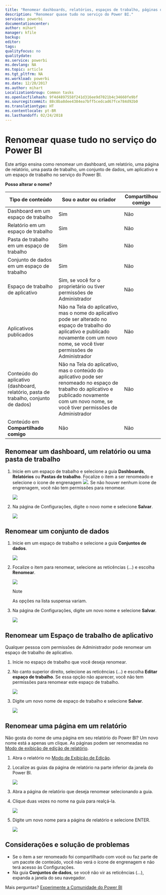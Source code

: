 ```yaml
---
title: "Renomear dashboards, relatórios, espaços de trabalho, páginas de relatório, conjuntos de dados"
description: "Renomear quase tudo no serviço do Power BI."
services: powerbi
documentationcenter: 
author: mihart
manager: kfile
backup: 
editor: 
tags: 
qualityfocus: no
qualitydate: 
ms.service: powerbi
ms.devlang: NA
ms.topic: article
ms.tgt_pltfrm: NA
ms.workload: powerbi
ms.date: 12/20/2017
ms.author: mihart
LocalizationGroup: Common tasks
ms.openlocfilehash: 9f4d4897558f241d316ee9d7021b4c34660fe9bf
ms.sourcegitcommit: 88c8ba8dee4384ea7bff5cedcad67fce784d92b0
ms.translationtype: HT
ms.contentlocale: pt-BR
ms.lasthandoff: 02/24/2018
---
```

# <a name="rename-almost-anything-in-power-bi-service"></a>Renomear quase tudo no serviço do Power BI
Este artigo ensina como renomear um dashboard, um relatório, uma página de relatório, uma pasta de trabalho, um conjunto de dados, um aplicativo e um espaço de trabalho no serviço do Power BI.

**Posso alterar o nome?**

| Tipo de conteúdo | Sou o autor ou criador | Compartilhou comigo |
| --- | --- | --- |
| Dashboard em um espaço de trabalho |Sim |Não |
| Relatório em um espaço de trabalho |Sim |Não |
| Pasta de trabalho em um espaço de trabalho |Sim |Não |
| Conjunto de dados em um espaço de trabalho |Sim |Não |
| Espaço de trabalho de aplicativo |Sim, se você for o proprietário ou tiver permissões de Administrador |Não |
| Aplicativos publicados |Não na Tela do aplicativo, mas o nome do aplicativo pode ser alterado no espaço de trabalho do aplicativo e publicado novamente com um novo nome, se você tiver permissões de Administrador |Não |
| Conteúdo do aplicativo (dashboard, relatório, pasta de trabalho, conjunto de dados) |Não na Tela do aplicativo, mas o conteúdo do aplicativo pode ser renomeado no espaço de trabalho do aplicativo e publicado novamente com um novo nome, se você tiver permissões de Administrador |Não |
| Conteúdo em **Compartilhado comigo** |Não |Não |

## <a name="rename-a-dashboard-report-or-workbook"></a>Renomear um dashboard, um relatório ou uma pasta de trabalho
1. Inicie em um espaço de trabalho e selecione a guia **Dashboards**, **Relatórios** ou **Pastas de trabalho**. Focalize o item a ser renomeado e selecione o ícone de engrenagem ![](media/service-rename/powerbi-cog-icon.png). Se não houver nenhum ícone de engrenagem, você não tem permissões para renomear.
   
   ![](media/service-rename/power-bi-workspace-dashboards.png)
2. Na página de Configurações, digite o novo nome e selecione **Salvar**.
   
   ![](media/service-rename/power-bi-rename-dashboard2.png)

## <a name="rename-a-dataset"></a>Renomear um conjunto de dados
1. Inicie em um espaço de trabalho e selecione a guia **Conjuntos de dados**.
   
   ![](media/service-rename/power-bi-ellipses.png)
2. Focalize o item para renomear, selecione as reticências (...) e escolha **Renomear**.  
   
      ![](media/service-rename/power-bi-rename-datasets.png)
   
   > [!NOTE]
   > As opções na lista suspensa variam.
   > 
   > 
3. Na página de Configurações, digite um novo nome e selecione **Salvar**.
   
     ![](media/service-rename/power-bi-rename.png)

## <a name="rename-an-app-workspace"></a>Renomear um Espaço de trabalho de aplicativo
Qualquer pessoa com permissões de Administrador pode renomear um espaço de trabalho de aplicativo.

1. Inicie no espaço de trabalho que você deseja renomear.
2. No canto superior direito, selecione as reticências (...) e escolha **Editar espaço de trabalho**. Se essa opção não aparecer, você não tem permissões para renomear este espaço de trabalho. 
   
    ![](media/service-rename/power-bi-edit-workspace.png)
3. Digite um novo nome de espaço de trabalho e selecione **Salvar**.
   
   ![](media/service-rename/power-bi-workspace-rename.png)

## <a name="rename-a-page-in-a-report"></a>Renomear uma página em um relatório
Não gosta do nome de uma página em seu relatório do Power BI?  Um novo nome está a apenas um clique. As páginas podem ser renomeadas no [Modo de exibição de edição de relatório](service-interact-with-a-report-in-editing-view.md).

1. Abra o relatório no [Modo de Exibição de Edição](service-reading-view-and-editing-view.md).
2. Localize as guias da página de relatório na parte inferior da janela do Power BI.
   
    ![](media/service-rename/report-page-tabs-new.png)
3. Abra a página de relatório que deseja renomear selecionando a guia.
4. Clique duas vezes no nome na guia para realçá-la.  
   
    ![](media/service-rename/hilite-tab.png)
5. Digite um novo nome para a página de relatório e selecione ENTER.
   
    ![](media/service-rename/new-name.png)

## <a name="considerations-and-troubleshooting"></a>Considerações e solução de problemas
* Se o item a ser renomeado foi compartilhado com você ou faz parte de um pacote de conteúdo, você não verá o ícone de engrenagem e não terá acesso às Configurações.
* Na guia **Conjuntos de dados**, se você não vir as reticências (...), expanda a janela do seu navegador.

Mais perguntas? [Experimente a Comunidade do Power BI](http://community.powerbi.com/)

